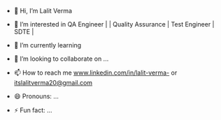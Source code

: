 - 👋 Hi, I’m  Lalit Verma
- 👀 I’m interested in QA Engineer | | Quality Assurance | Test Engineer | SDTE |

- 🌱 I’m currently learning 
- 💞️ I’m looking to collaborate on ...
- 📫 How to reach me www.linkedin.com/in/lalit-verma- or itslalitverma20@gmail.com

- 😄 Pronouns: ...
- ⚡ Fun fact: ...

<!---
LalitVerma1222/LalitVerma1222 is a ✨ special ✨ repository because its `README.md` (this file) appears on your GitHub profile.
You can click the Preview link to take a look at your changes.
--->
